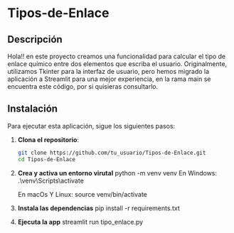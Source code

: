 # Tipos-de-Enlace

## Descripción

Hola!! en este proyecto creamos una funcionalidad para calcular el tipo de enlace químico entre dos elementos que escriba el usuario. Originalmente, utilizamos Tkinter para la interfaz de usuario, pero hemos migrado la aplicación a Streamlit para una mejor experiencia, en la rama main se encuentra este código, por si quisieras consultarlo.

## Instalación

Para ejecutar esta aplicación, sigue los siguientes pasos:

1. **Clona el repositorio**:
   ```sh
   git clone https://github.com/tu_usuario/Tipos-de-Enlace.git
   cd Tipos-de-Enlace

2. **Crea y activa un entorno virutal**
    python -m venv venv
    En Windows: 
    .\venv\Scripts\activate

    En macOs Y Linux:
    source venv/bin/activate
3. **Instala las dependencias**
   pip install -r requirements.txt

4. **Ejecuta la app**
   streamlit run tipo_enlace.py